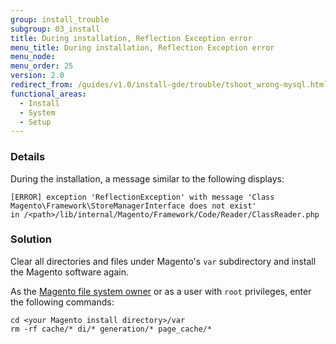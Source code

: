 ```yaml
---
group: install_trouble
subgroup: 03_install
title: During installation, Reflection Exception error
menu_title: During installation, Reflection Exception error
menu_node:
menu_order: 25
version: 2.0
redirect_from: /guides/v1.0/install-gde/trouble/tshoot_wrong-mysql.html
functional_areas:
  - Install
  - System
  - Setup
---
```


### Details

During the installation, a  message similar to the following displays: 

	[ERROR] exception 'ReflectionException' with message 'Class Magento\Framework\StoreManagerInterface does not exist' 
	in /<path>/lib/internal/Magento/Framework/Code/Reader/ClassReader.php

### Solution

Clear all directories and files under Magento's `var` subdirectory and install the Magento software again.

As the <a href="{{ page.baseurl }}/install-gde/prereq/file-sys-perms-over.html">Magento file system owner</a> or as a user with `root` privileges, enter the following commands:

	cd <your Magento install directory>/var
	rm -rf cache/* di/* generation/* page_cache/*

